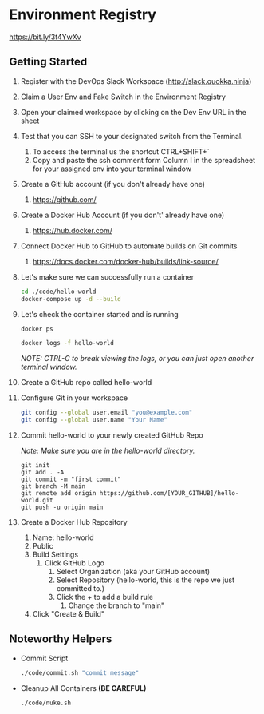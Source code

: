 # Environment Registry

https://bit.ly/3t4YwXv

## Getting Started

1. Register with the DevOps Slack Workspace (http://slack.quokka.ninja)

2. Claim a User Env and Fake Switch in the Environment Registry

3. Open your claimed workspace by clicking on the Dev Env URL in the sheet

4. Test that you can SSH to your designated switch from the Terminal.
   1. To access the terminal us the shortcut CTRL+SHIFT+`
   2. Copy and paste the ssh comment form Column I in the spreadsheet for your assigned env into your terminal window

5. Create a GitHub account (if you don't already have one)
   1. https://github.com/

6. Create a Docker Hub Account (if you don't' already have one)
   1. https://hub.docker.com/

7. Connect Docker Hub to GitHub to automate builds on Git commits
   1. https://docs.docker.com/docker-hub/builds/link-source/

8. Let's make sure we can successfully run a container

      ```bash
      cd ./code/hello-world
      docker-compose up -d --build
      ```

9. Let's check the container started and is running

      ```bash
      docker ps
      ```

      ```bash
      docker logs -f hello-world
      ```

      *NOTE: CTRL-C to break viewing the logs, or you can just open another terminal window.*

10. Create a GitHub repo called hello-world

11. Configure Git in your workspace

    ```bash
    git config --global user.email "you@example.com"
    git config --global user.name "Your Name"
    ```

12. Commit hello-world to your newly created GitHub Repo

      *Note:  Make sure you are in the hello-world directory.*

      ```text
      git init
      git add . -A
      git commit -m "first commit"
      git branch -M main
      git remote add origin https://github.com/[YOUR_GITHUB]/hello-world.git
      git push -u origin main
      ```

13. Create a Docker Hub Repository
    1. Name:  hello-world
    2. Public
    3. Build Settings
       1. Click GitHub Logo
          1. Select Organization (aka your GitHub account)
          2. Select Repository (hello-world, this is the repo we just committed to.)
          3. Click the + to add a build rule
             1. Change the branch to "main"
    4. Click "Create & Build"

## Noteworthy Helpers

- Commit Script

   ```sh
   ./code/commit.sh "commit message"
   ```

- Cleanup All Containers **(BE CAREFUL)**

   ```sh
   ./code/nuke.sh
   ```
